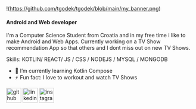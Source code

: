 !(https://github.com/tgodek/tgodek/blob/main/my_banner.png)
#### Android and Web developer

I'm a Computer Science Student from Croatia and in my free time i like to make Android and Web Apps. Currently working on a TV Show recommendation App so that others and I dont miss out on new TV Shows.

Skills: KOTLIN/ REACT/ JS / CSS / NODEJS / MYSQL / MONGODB

- 🌱 I’m currently learning Kotlin Compose 
- ⚡ Fun fact: I love to workout and watch TV Shows 


[<img src='https://cdn.jsdelivr.net/npm/simple-icons@3.0.1/icons/github.svg' alt='github' height='40'>](https://github.com/tgodek)  [<img src='https://cdn.jsdelivr.net/npm/simple-icons@3.0.1/icons/linkedin.svg' alt='linkedin' height='40'>](https://www.linkedin.com/in/tomislav-godek-a37792206/)  [<img src='https://cdn.jsdelivr.net/npm/simple-icons@3.0.1/icons/instagram.svg' alt='instagram' height='40'>](https://www.instagram.com/tomislav.godek/)  

